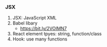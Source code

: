 ### JSX
1. JSX: JavaScript XML
2. Babel libary
    - https://bit.ly/2VOIMN7
3. React element tpyes: string, function/class
4. Hook: use many functions